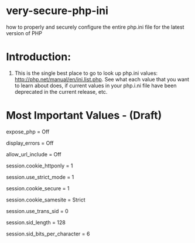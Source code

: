 # very-secure-php-ini
how to properly and securely configure the entire php.ini file for the latest version of PHP

# Introduction:

1. This is the single best place to go to look up php.ini values: http://php.net/manual/en/ini.list.php. See what each value that you want to learn about does, if current values in your php.i.ni file have been deprecated in the current release, etc.

# Most Important Values - (Draft)

expose_php = Off

display_errors = Off

allow_url_include = Off

session.cookie_httponly = 1

session.use_strict_mode   = 1

session.cookie_secure     = 1

session.cookie_samesite   = Strict

session.use_trans_sid = 0

session.sid_length = 128

session.sid_bits_per_character = 6
